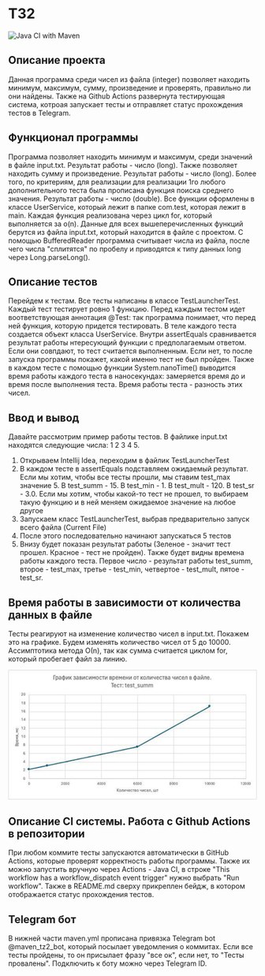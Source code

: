 # ТЗ2


![Java CI with Maven](https://github.com/maxim-safonov/maven/actions/workflows/maven.yml/badge.svg)

## Описание проекта
Данная программа среди чисел из файла (integer) позволяет находить минимум, максимум, сумму, произведение и проверять, правильно ли они найдены. Также на Github Actions развернута тестирующая система, котроая запускает тесты и отправляет статус прохождения тестов в Telegram.

## Функционал программы
Программа позволяет находить минимум и максимум, среди значений в файле input.txt. Результат работы - число (long). Также позволяет находить сумму и произведение. Результат работы - число (long). Более того, по критериям, для реализации для реализации 1го любого дополнительного теста была прописана функция поиска среднего значения. Результат работы - число (double). Все функции оформлены в классе UserService, который лежит в папке сom.test, которая лежит в main. Каждая функция реализована через цикл for, который выполняется за o(n). Данные для всех вышеперечисленных функций берутся из файла input.txt, который находится в файле с проектом. С помощью BufferedReader программа считывает числа из файла, после чего числа "сплитятся" по пробелу и приводятся к типу данных long через Long.parseLong(). 

## Описание тестов
Перейдем к тестам. Все тесты написаны в классе TestLauncherTest. Каждый тест тестирует ровно 1 функцию. Перед каждым тестом идет воответствующая аннотация @Test: так программа понимает, что перед ней функция, которую придется тестировать. В теле каждого теста создается объект класса UserService. Внутри assertEquals сравнивается результат работы нтересующий функции с предполагаемым ответом. Если они совпдают, то тест считается выполненным. Если нет, то после запуска программы покажет, какой именно тест не был пройден. Также в каждом тесте с помощью функции System.nanoTime() выводится время работы каждого теста в наносекундах: замеряется время до и время после выполнения теста. Время работы теста - разность этих чисел. 

## Ввод и вывод 
Давайте рассмотрим пример работы тестов. В файлике input.txt находятся следующие числа: 1 2 3 4 5.
1) Открываем Intellij Idea, переходим в файлик TestLauncherTest
2) В каждом тесте в assertEquals подставляем ожидаемый результат. Если мы хотим, чтобы все тесты прошли, мы ставим test_max значение 5. В test_summ - 15. В test_min - 1. В test_mult - 120. В test_sr - 3.0. Если мы хотим, чтобы какой-то тест не прошел, то выбираем такую функцию и в ней меняем ожидаемое значение на любое другое
3) Запускаем класс TestLauncherTest, выбрав предварительно запуск всего файла (Current File)
4) После этого последовательно начинают запускаться 5 тестов
5) Внизу будет показан результат работы (Зеленое - значит тест прошел. Красное - тест не пройден). Также будет видны времена работы каждого теста. Первое число - результат работы test_summ, второе - test_max, третье - test_min, четвертое - test_mult, пятое - test_sr.

## Время работы в зависимости от количества данных в файле 
Тесты реагируют на изменение количество чисел в input.txt. Покажем это на графике. Будем изменять количество чисел от 5 до 10000. Ассимптотика метода О(n), так как сумма считается циклом for, который пробегает файл за линию. 

![Image alt](https://github.com/maxim-safonov/maven/blob/main/2024-05-26%2021.37.00.jpg)

## Описание CI системы. Работа с Github Actions в репозитории
При любом коммите тесты запускаются автоматически в GitHub Actions, которые проверят корректность работы программы. Также их можно запустить вручную через Actions - Java CI, в строке "This workflow has a workflow_dispatch event trigger" нужно выбрать "Run workflow". Также в README.md сверху прикреплен бейдж, в котором отображается статус прохождения тестов.

## Telegram бот
В нижней части maven.yml прописана привязка Telegram bot @maven_tz2_bot, который посылает уведомления о коммитах. Если все тесты пройдены, то он присылает фразу "все ок", если нет, то "Тесты провалены". Подключить к боту можно через Telegram ID. 

